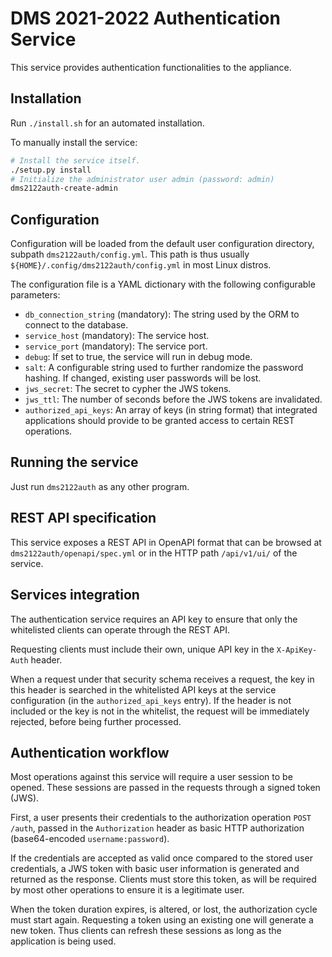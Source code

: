 # DMS 2021-2022 Authentication Service

This service provides authentication functionalities to the appliance.

## Installation

Run `./install.sh` for an automated installation.

To manually install the service:

```bash
# Install the service itself.
./setup.py install
# Initialize the administrator user admin (password: admin)
dms2122auth-create-admin
```

## Configuration

Configuration will be loaded from the default user configuration directory, subpath `dms2122auth/config.yml`. This path is thus usually `${HOME}/.config/dms2122auth/config.yml` in most Linux distros.

The configuration file is a YAML dictionary with the following configurable parameters:

- `db_connection_string` (mandatory): The string used by the ORM to connect to the database.
- `service_host` (mandatory): The service host.
- `service_port` (mandatory): The service port.
- `debug`: If set to true, the service will run in debug mode.
- `salt`: A configurable string used to further randomize the password hashing. If changed, existing user passwords will be lost.
- `jws_secret`: The secret to cypher the JWS tokens.
- `jws_ttl`: The number of seconds before the JWS tokens are invalidated.
- `authorized_api_keys`: An array of keys (in string format) that integrated applications should provide to be granted access to certain REST operations.

## Running the service

Just run `dms2122auth` as any other program.

## REST API specification

This service exposes a REST API in OpenAPI format that can be browsed at `dms2122auth/openapi/spec.yml` or in the HTTP path `/api/v1/ui/` of the service.

## Services integration

The authentication service requires an API key to ensure that only the whitelisted clients can operate through the REST API.

Requesting clients must include their own, unique API key in the `X-ApiKey-Auth` header.

When a request under that security schema receives a request, the key in this header is searched in the whitelisted API keys at the service configuration (in the `authorized_api_keys` entry). If the header is not included or the key is not in the whitelist, the request will be immediately rejected, before being further processed.

## Authentication workflow

Most operations against this service will require a user session to be opened. These sessions are passed in the requests through a signed token (JWS).

First, a user presents their credentials to the authorization operation `POST /auth`, passed in the `Authorization` header as basic HTTP authorization (base64-encoded `username:password`).

If the credentials are accepted as valid once compared to the stored user credentials, a JWS token with basic user information is generated and returned as the response. Clients must store this token, as will be required by most other operations to ensure it is a legitimate user.

When the token duration expires, is altered, or lost, the authorization cycle must start again. Requesting a token using an existing one will generate a new token. Thus clients can refresh these sessions as long as the application is being used.
